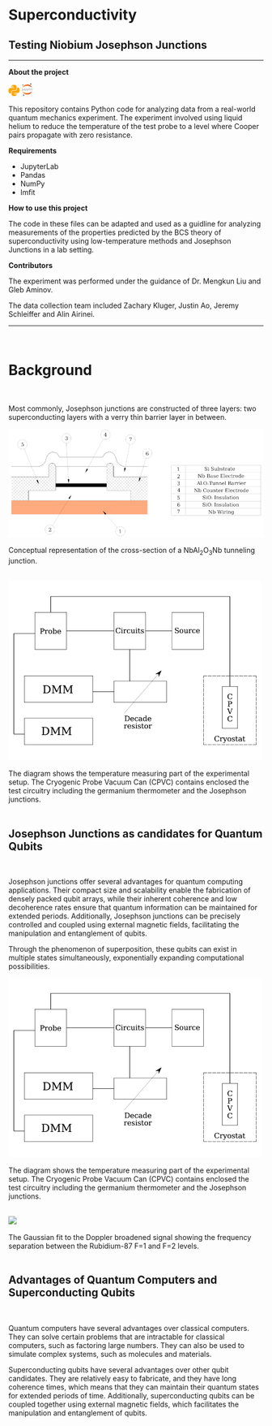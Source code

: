 # Superconductivity

## Testing Niobium Josephson Junctions

---

**About the project**

![](/img/python_icon.png) ![](/img/jupyter_icon.png)

This repository contains Python code for analyzing data from a real-world quantum mechanics experiment. The experiment involved using liquid helium to reduce the temperature of the test probe to a level where Cooper pairs propagate with zero resistance. 

**Requirements**
* JupyterLab
* Pandas
* NumPy
* lmfit

**How to use this project**

The code in these files can be adapted and used as a guidline for analyzing measurements of the properties predicted by the BCS theory of superconductivity using low-temperature methods and Josephson Junctions in a lab setting. 

**Contributors**

The experiment was performed under the guidance of Dr. Mengkun Liu and Gleb Aminov.

The data collection team included Zachary Kluger, Justin Ao, Jeremy Schleiffer and Alin Airinei. 

---

<br/>

# Background
<br/>  

Most commonly, Josephson junctions are constructed of three layers: two superconducting layers with a verry thin barrier layer in between.   


![](/img/junction.png)

<div class='col two caption'>
    Conceptual representation of the cross-section of a NbAl<sub>2</sub>O<sub>3</sub>Nb tunneling junction.
</div>
<br/>      



![](/img/temp_circ.png)

<div class='col two caption'>
    The diagram shows the temperature measuring part of the experimental setup. The Cryogenic Probe Vacuum Can (CPVC) contains enclosed the test circuitry including the germanium thermometer and the Josephson junctions. 
</div>
<br/>      

## Josephson Junctions as candidates for Quantum Qubits

<br/>
 
Josephson junctions offer several advantages for quantum computing applications. Their compact size and scalability enable the fabrication of densely packed qubit arrays, while their inherent coherence and low decoherence rates ensure that quantum information can be maintained for extended periods. Additionally, Josephson junctions can be precisely controlled and coupled using external magnetic fields, facilitating the manipulation and entanglement of qubits.

Through the phenomenon of superposition, these qubits can exist in multiple states simultaneously, exponentially expanding computational possibilities.


![](/img/temp_circ.png)

<div class='col two caption'>
    The diagram shows the temperature measuring part of the experimental setup. The Cryogenic Probe Vacuum Can (CPVC) contains enclosed the test circuitry including the germanium thermometer and the Josephson junctions. 
</div>
<br/>       




![](/img/fine_peaks.png)

<div class='col two caption'>
    The Gaussian fit to the Doppler broadened signal showing the frequency separation between the Rubidium-87 F=1 and F=2 levels. 
</div>
<br/>

## Advantages of Quantum Computers and Superconducting Qubits

<br/>

Quantum computers have several advantages over classical computers. They can solve certain problems that are intractable for classical computers, such as factoring large numbers. They can also be used to simulate complex systems, such as molecules and materials.

Superconducting qubits have several advantages over other qubit candidates. They are relatively easy to fabricate, and they have long coherence times, which means that they can maintain their quantum states for extended periods of time. Additionally, superconducting qubits can be coupled together using external magnetic fields, which facilitates the manipulation and entanglement of qubits.

<br/><br/><br/>



